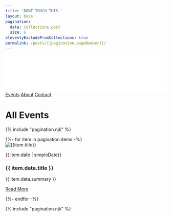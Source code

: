 ```yaml
---
title: 'DONT TOUCH THIS.'
layout: base
pagination:
  data: collections.post
  size: 6
eleventyExcludeFromCollections: true
permalink: /posts/{{pagination.pageNumber}}/
---
```


<nav aria-label="navbar" class="post">
  <a href="/">
    <img
      src="/assets/images/landingLogo.svg"
      alt="Mosgren logo, click to go to the main page"
      class="navbarLogo"
  /></a>
  <a href="/#upcomingEvents" class="eventsNav">Events</a>
  <a href="/posts/about" class="eventsNav">About</a>
  <a href="/#contactUs" class="contactNav">Contact</a>
</nav>

<h1 class="upcomingEventsHeader">All Events</h1>

<section id="upcomingEvents" class="allPosts">

{% include "pagination.njk" %}

  <div class="events">
{%- for item in pagination.items -%}

<article class="eventCard">
  <img src="{{item.data.thumbnail}}" alt="{{item.title}}">
  <p>{{ item.date | simpleDate}}</p>
  <h3><span>{{ item.data.title }}</span></h3>
  <p>{{ item.data.summary }}</p>
  <a href="{{ item.url | url}}">Read More</a>
</article>

{%- endfor -%}

  </div>

{% include "pagination.njk" %}

</section>
